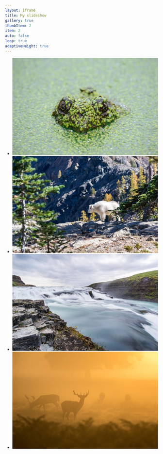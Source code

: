 ```yaml
---
layout: iframe
title: My slideshow
gallery: true
thumbItem: 2
item: 2
auto: false
loop: true
adaptiveHeight: true
---
```


* ![A nice pic of mine](my-pics1/pic1.jpg)
* ![Another nice pic of mine](my-pics1/pic2.jpg)
* ![Another nice pic of mine](my-pics1/pic3.jpg)
* ![Another nice pic of mine](my-pics1/pic4.jpg)
